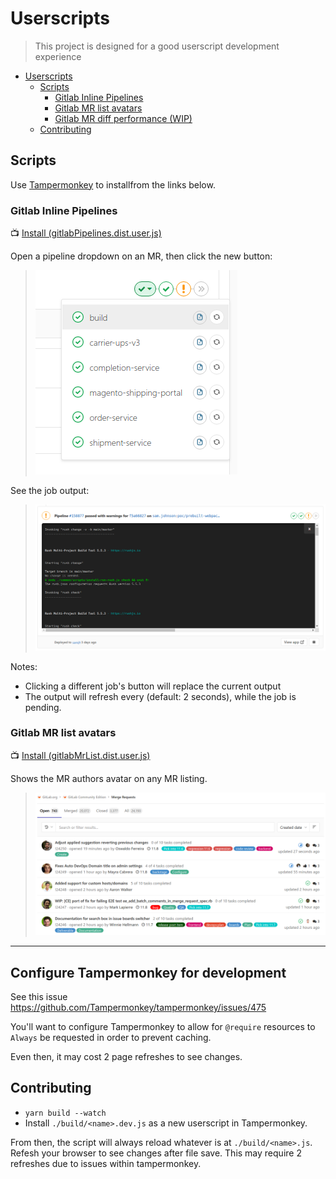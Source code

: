 # Userscripts

> This project is designed for a good userscript development experience

- [Userscripts](#userscripts)
  - [Scripts](#scripts)
    - [Gitlab Inline Pipelines](#gitlab-inline-pipelines)
    - [Gitlab MR list avatars](#gitlab-mr-list-avatars)
    - [Gitlab MR diff performance (WIP)](#gitlab-mr-diff-performance-wip)
  - [Contributing](#contributing)

## Scripts

Use [Tampermonkey](https://chrome.google.com/webstore/detail/tampermonkey/dhdgffkkebhmkfjojejmpbldmpobfkfo?hl=en) to installfrom the links below.

### Gitlab Inline Pipelines

:tv: [Install (gitlabPipelines.dist.user.js)](https://github.com/nfour/userscripts/raw/master/build/gitlabPipelines.dist.user.js)

Open a pipeline dropdown on an MR, then click the new button:

> ![./src/gitlabPipelines/docs/buttons.png](./src/gitlabPipelines/docs/buttons.png)

See the job output:

> ![./src/gitlabPipelines/docs/output.png](./src/gitlabPipelines/docs/output.png)

Notes:
- Clicking a different job's button will replace the current output
- The output will refresh every (default: 2 seconds), while the job is pending.

### Gitlab MR list avatars

:tv: [Install (gitlabMrList.dist.user.js)](https://github.com/nfour/userscripts/raw/master/build/gitlabMrList.dist.user.js)

Shows the MR authors avatar on any MR listing.

> ![./src/gitlabMrList/docs/example.png](./src/gitlabMrList/docs/example.png)

-------------------------------------------------------------------------------------------

## Configure Tampermonkey for development

See this issue https://github.com/Tampermonkey/tampermonkey/issues/475

You'll want to configure Tampermonkey to allow for `@require` resources to `Always` be requested in order to prevent caching.

Even then, it may cost 2 page refreshes to see changes. 

## Contributing

- `yarn build --watch`
- Install `./build/<name>.dev.js` as a new userscript in Tampermonkey.

From then, the script will always reload whatever is at `./build/<name>.js`.
Refesh your browser to see changes after file save. This may require 2 refreshes due to issues within tampermonkey.
